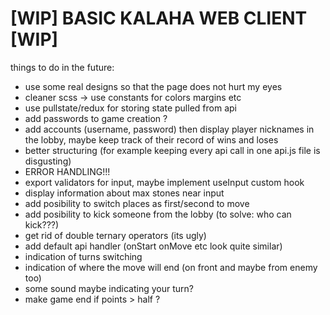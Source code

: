 # [WIP] BASIC KALAHA WEB CLIENT [WIP]

things to do in the future:

- use some real designs so that the page does not hurt my eyes
- cleaner scss -> use constants for colors margins etc
- use pullstate/redux for storing state pulled from api
- add passwords to game creation ?
- add accounts (username, password) then display player nicknames in the lobby, maybe keep track of their record of wins and loses
- better structuring (for example keeping every api call in one api.js file is disgusting)
- ERROR HANDLING!!!
- export validators for input, maybe implement useInput custom hook
- display information about max stones near input
- add posibility to switch places as first/second to move
- add posibility to kick someone from the lobby (to solve: who can kick???)
- get rid of double ternary operators (its ugly)
- add default api handler (onStart onMove etc look quite similar)
- indication of turns switching
- indication of where the move will end (on front and maybe from enemy too)
- some sound maybe indicating your turn?
- make game end if points > half ?
